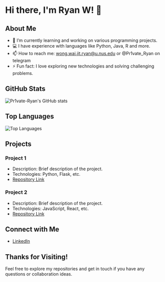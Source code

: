 # Hi there, I'm Ryan W! 👋

## About Me

- 🌱 I’m currently learning and working on various programming projects.
- 💻 I have experience with languages like Python, Java, R and more.
- 📫 How to reach me: wong.wai.jit.ryan@u.nus.edu or @Pr1vate_Ryan on telegram
- ⚡ Fun fact: I love exploring new technologies and solving challenging problems.

## GitHub Stats

![Pr1vate-Ryan's GitHub stats](https://github-readme-stats.vercel.app/api?username=Pr1vate-Ryan&show_icons=true&theme=radical)

## Top Languages

![Top Languages](https://github-readme-stats.vercel.app/api/top-langs/?username=Pr1vate-Ryan&layout=compact&theme=radical)

## Projects

### Project 1
- Description: Brief description of the project.
- Technologies: Python, Flask, etc.
- [Repository Link](https://github.com/Pr1vate-Ryan/project1)

### Project 2
- Description: Brief description of the project.
- Technologies: JavaScript, React, etc.
- [Repository Link](https://github.com/Pr1vate-Ryan/project2)

## Connect with Me

- [LinkedIn](https://www.linkedin.com/in//wong-wai-jit-ryan-241562218)

## Thanks for Visiting!

Feel free to explore my repositories and get in touch if you have any questions or collaboration ideas.
